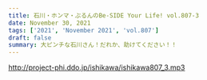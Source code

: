 ```yaml
---
title: 石川・ホンマ・ぶるんのBe-SIDE Your Life! vol.807-3
date: November 30, 2021
tags: ['2021', 'November 2021', 'vol.807']
draft: false
summary: 大ピンチな石川さん！だれか、助けてください！！
---
```


http://project-phi.ddo.jp/ishikawa/ishikawa807_3.mp3
